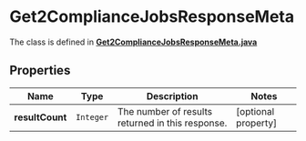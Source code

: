 

# Get2ComplianceJobsResponseMeta

The class is defined in **[Get2ComplianceJobsResponseMeta.java](../../src/main/java/example/micronaut/model/Get2ComplianceJobsResponseMeta.java)**

## Properties

Name | Type | Description | Notes
------------ | ------------- | ------------- | -------------
**resultCount** | `Integer` | The number of results returned in this response. |  [optional property]



